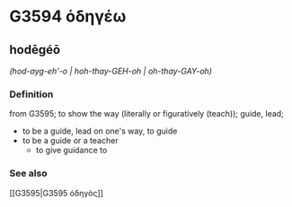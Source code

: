 # G3594 ὁδηγέω

## hodēgéō

_(hod-ayg-eh'-o | hoh-thay-GEH-oh | oh-thay-GAY-oh)_

### Definition

from G3595; to show the way (literally or figuratively (teach)); guide, lead; 

- to be a guide, lead on one's way, to guide
- to be a guide or a teacher
  - to give guidance to

### See also

[[G3595|G3595 ὁδηγός]]
